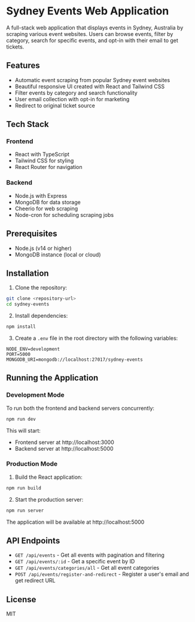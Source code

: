 # Sydney Events Web Application

A full-stack web application that displays events in Sydney, Australia by scraping various event websites. Users can browse events, filter by category, search for specific events, and opt-in with their email to get tickets.

## Features

- Automatic event scraping from popular Sydney event websites
- Beautiful responsive UI created with React and Tailwind CSS
- Filter events by category and search functionality
- User email collection with opt-in for marketing
- Redirect to original ticket source

## Tech Stack

### Frontend
- React with TypeScript
- Tailwind CSS for styling
- React Router for navigation

### Backend
- Node.js with Express
- MongoDB for data storage
- Cheerio for web scraping
- Node-cron for scheduling scraping jobs

## Prerequisites

- Node.js (v14 or higher)
- MongoDB instance (local or cloud)

## Installation

1. Clone the repository:
```bash
git clone <repository-url>
cd sydney-events
```

2. Install dependencies:
```bash
npm install
```

3. Create a `.env` file in the root directory with the following variables:
```
NODE_ENV=development
PORT=5000
MONGODB_URI=mongodb://localhost:27017/sydney-events
```

## Running the Application

### Development Mode

To run both the frontend and backend servers concurrently:

```bash
npm run dev
```

This will start:
- Frontend server at http://localhost:3000
- Backend server at http://localhost:5000

### Production Mode

1. Build the React application:
```bash
npm run build
```

2. Start the production server:
```bash
npm run server
```

The application will be available at http://localhost:5000

## API Endpoints

- `GET /api/events` - Get all events with pagination and filtering
- `GET /api/events/:id` - Get a specific event by ID
- `GET /api/events/categories/all` - Get all event categories
- `POST /api/events/register-and-redirect` - Register a user's email and get redirect URL

## License

MIT
